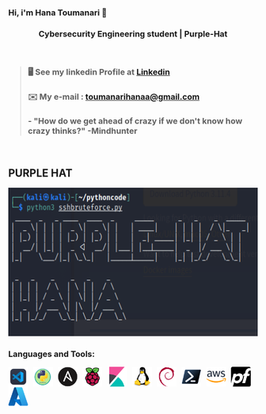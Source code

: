 ### Hi, i'm Hana Toumanari 👋
<h3 align="center">Cybersecurity Engineering student | Purple-Hat</h3></br>

> ### 🖥️  See my linkedin Profile at [Linkedin](https://www.linkedin.com/in/hana-toumanari-53a3431a3/)</br>
> ### ✉️  My e-mail : toumanarihanaa@gmail.com</br>
 > ### - "How do we get ahead of crazy if we don't know how crazy thinks?" -Mindhunter </br>
 <br/>
               
<h2 center="align">PURPLE HAT </h2>
 <p align="center">
  <img src="Purple hat hana.PNG" width="600" height="300">
  </p>

  ### Languages and Tools:
  <img align="left" alt="VSCODE" width="40px" src="VSCODE.png" style="padding-right:10px;" />
  <img align="left" alt="PYTHON." width="40px" src="PYTHON..png" style="padding-right:10px;" />
  <img align="left" alt="Ansible" width="40px" src="Ansible.png" style="padding-right:10px;" />
  <img align="left" alt="Raspberry" width="40px" src="Raspberry Pi.png" style="padding-right:10px;" />
  <img align="left" alt="Kibana" width="40px" src="Kibana.png" style="padding-right:10px;" />
  <img align="left" alt="Linux" width="40px" src="Linux.png" style="padding-right:10px;" />
  <img align="left" alt="Debian" width="40px" src="Debian.png" style="padding-right:10px;" />
  <img align="left" alt="powershell" width="40px" src="Powershell.png" style="padding-right:10px;" />
  <img align="left" alt="AWS" width="40px" src="AWS.png" style="padding-right:10px;" />
  <img align="left" alt="pfsense" width="40px" src="pfSense.png" style="padding-right:10px;" />
  <img align="left" alt="Azure" width="40px" src="Azure.png" style="padding-right:10px;" />


<!--
**HANATM/HANATM** is a ✨ _special_ ✨ repository because its `README.md` (this file) appears on your GitHub profile.

Here are some ideas to get you started:

- 🔭 I’m currently working on 
- 🌱 I’m currently learning ...
- 👯 I’m looking to collaborate on ...
- 🤔 I’m looking for help with ...
- 💬 Ask me about ...
- 📫 How to reach me: ...
- 😄 Pronouns: ...
- ⚡ Fun fact: ...
-->
